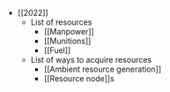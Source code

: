 - [[2022]]
	- List of resources
		- [[Manpower]]
		- [[Munitions]]
		- [[Fuel]]
	- List of ways to acquire resources
		- [[Ambient resource generation]]
		- [[Resource node]]s